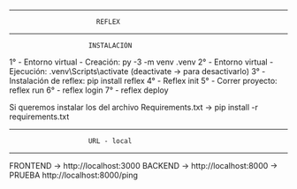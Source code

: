 ******************************************************************
                          REFLEX
******************************************************************
                        INSTALACIÓN
1° - Entorno virtual - Creación: py -3 -m venv .venv
2° - Entorno virtual - Ejecución: .venv\Scripts\activate (deactivate -> para desactivarlo)
3° - Instalación de reflex: pip install reflex
4° - Reflex init
5° - Correr proyecto: reflex run
6° - reflex login
7° - reflex deploy

Si queremos instalar los del archivo Requirements.txt -> pip install -r requirements.txt
******************************************************************
                        URL - local
******************************************************************
FRONTEND -> http://localhost:3000
BACKEND  -> http://localhost:8000 -> PRUEBA http://localhost:8000/ping